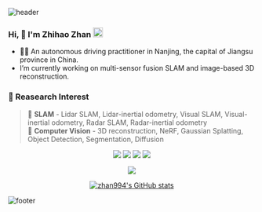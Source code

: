 ![header](https://capsule-render.vercel.app/api?type=waving&&color=gradient&height=80&section=header&fontSize=100)  

### Hi, 👋 I'm Zhihao Zhan <a href="https://space.bilibili.com/295095276/"><img src="https://storage.live.com/items/B149F35319CAD365!2136?authkey=ANFgi5h3UzMEHv8" alt="Bilibili" width = "20"></a>
- 🧑‍💻 An autonomous driving practitioner in Nanjing, the capital of Jiangsu province in China.
- I’m currently working on multi-sensor fusion SLAM and image-based 3D reconstruction.
 
### :orange_book: Reasearch Interest 

> 🔸 **SLAM** - Lidar SLAM, Lidar-inertial odometry, Visual SLAM, Visual-inertial odometry, Radar SLAM, Radar-inertial odometry  
> 🔸 **Computer Vision** - 3D reconstruction, NeRF, Gaussian Splatting, Object Detection, Segmentation, Diffusion

<div align="center">
 
 <img src="https://img.shields.io/badge/Python-3766AB?style=flat-square&logo=Python&logoColor=white"/></a>
 <img src="https://img.shields.io/badge/C++-00599C?style=flat-square&logo=C%2B%2B&logoColor=white"/></a>
 <img src="https://img.shields.io/badge/C-A8B9CC?style=flat-square&logo=C&logoColor=white"/></a>
 <img src="https://img.shields.io/badge/ROS-22314E?style=flat-square&logo=ROS&logoColor=white"/></a>

</div>

<div align="center">
 
 <img src="https://github-readme-stats.vercel.app/api/top-langs/?username=zhan994&layout=compact&langs_count=8"/>

  [![zhan994's GitHub stats](https://github-readme-stats.vercel.app/api?username=zhan994&hide=prs&count_private=true&show_icons=true)](https://github.com/zhan994)

</div>

![footer](https://capsule-render.vercel.app/api?type=waving&&color=gradient&height=80&section=footer&fontSize=100)
